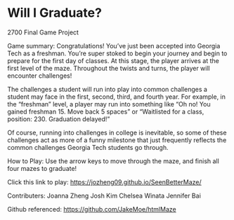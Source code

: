 # Will I Graduate?
2700 Final Game Project

Game summary: Congratulations! You’ve just been accepted into Georgia Tech as a freshman. You’re super stoked to begin your journey and begin to prepare for the first day of classes. At this stage, the player arrives at the first level of the maze. Throughout the twists and turns, the player will encounter challenges! 

The challenges a student will run into play into common challenges a student may face in the first, second, third, and fourth year. For example, in the “freshman” level, a player may run into something like “Oh no! You gained freshman 15. Move back 5 spaces” or “Waitlisted for a class, position: 230. Graduation delayed!” 

Of course, running into challenges in college is inevitable, so some of these challenges act as more of a funny milestone that just frequently reflects the common challenges Georgia Tech students go through.

How to Play: Use the arrow keys to move through the maze, and finish all four mazes to graduate!

Click this link to play: https://jozheng09.github.io/SeenBetterMaze/

Contributers:
Joanna Zheng
Josh Kim
Chelsea Winata
Jennifer Bai

Github referenced: https://github.com/JakeMoe/htmlMaze
